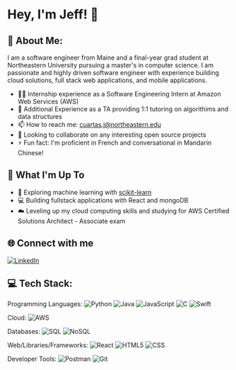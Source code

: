 # Hey, I'm Jeff! 👋

<!--
**jcport1/jcport1** is a ✨ _special_ ✨ repository because its `README.md` (this file) appears on your GitHub profile.

Here are some ideas to get you started:

- 🔭 I’m currently working on ...
- 🌱 I’m currently learning ...
- 👯 I’m looking to collaborate on ...
- 🤔 I’m looking for help with ...
- 💬 Ask me about ...
- 📫 How to reach me: ...
- 😄 Pronouns: ...
- ⚡ Fun fact: ...
-->
## 💫 About Me:

I am a software engineer from Maine and a final-year grad student at Northeastern University pursuing a master's in computer science. I am passionate and highly driven software engineer with experience building cloud solutions, full stack web applications, and mobile applications. 

- 👨‍💻 Internship experience as a Software Engineering Intern at Amazon Web Services (AWS)
- 🌱 Additional Experience as a TA providing 1:1 tutoring on algorithims and data structures
- 📫 How to reach me: cuartas.j@northeastern.edu
- 👯 Looking to collaborate on any interesting open source projects
- ⚡ Fun fact: I'm proficient in French and conversational in Mandarin Chinese! 

## 🚀 What I'm Up To
- 🤖 Exploring machine learning with [scikit-learn](https://scikit-learn.org/)
- 💻 Building fullstack applications with React and mongoDB
- ☁️ Leveling up my cloud computing skills and studying for AWS Certified Solutions Architect - Associate exam

## 🌐 Connect with me
[![LinkedIn](https://img.shields.io/badge/LinkedIn-%230077B5.svg?logo=linkedin&logoColor=white)](https://www.linkedin.com/in/jeff-cuartas/)

## 💻 Tech Stack:
Programming Languages:
![Python](https://img.shields.io/badge/python-%233776AB.svg?style=for-the-badge&logo=python&logoColor=white) 
![Java](https://img.shields.io/badge/java-%23ED8B00.svg?style=for-the-badge&logo=java&logoColor=white) 
![JavaScript](https://img.shields.io/badge/javascript-%23323330.svg?style=for-the-badge&logo=javascript&logoColor=%23F7DF1E) 
![C](https://img.shields.io/badge/C-00599C?style=for-the-badge&logo=c&logoColor=white) 
![Swift](https://img.shields.io/badge/swift-F54A2A?style=for-the-badge&logo=swift&logoColor=white)

Cloud: 
![AWS](https://img.shields.io/badge/AWS-%23FF9900.svg?style=for-the-badge&logo=amazon-aws&logoColor=white)

Databases: 
![SQL](https://img.shields.io/badge/sql-%2307405e.svg?style=for-the-badge&logo=postgresql&logoColor=white)
![NoSQL](https://img.shields.io/badge/MongoDB-%234ea94b.svg?style=for-the-badge&logo=mongodb&logoColor=white)

Web/Libraries/Frameworks:
![React](https://img.shields.io/badge/react-%2320232a.svg?style=for-the-badge&logo=react&logoColor=%2361DAFB)
![HTML5](https://img.shields.io/badge/html5-%23E34F26.svg?style=for-the-badge&logo=html5&logoColor=white) 
![CSS](https://img.shields.io/badge/css-%231572B6.svg?style=for-the-badge&logo=css3&logoColor=white) 

Developer Tools: 
![Postman](https://img.shields.io/badge/Postman-FF6C37?style=for-the-badge&logo=postman&logoColor=white) 
![Git](https://img.shields.io/badge/git-%23F05033.svg?style=for-the-badge&logo=git&logoColor=white)
